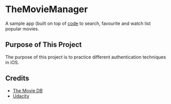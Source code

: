 # TheMovieManager
A sample app (built on top of [code](https://github.com/udacity/ios-nd-networking) to search, favourite and watch list popular movies.

## Purpose of This Project
The purpose of this project is to practice different authentication techniques in iOS. 

## Credits
- [The Movie DB](https://developers.themoviedb.org)
- [Udacity](https://www.udacity.com)